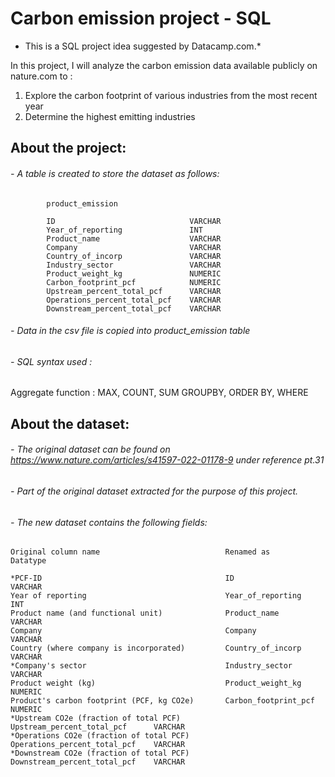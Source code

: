 # Carbon emission project - SQL
* This is a SQL project idea suggested by Datacamp.com.*

In this project, I will analyze the carbon emission data available publicly on nature.com to :
1. Explore the carbon footprint of various industries from the most recent year 
2. Determine the highest emitting industries

## About the project:

###### - A table is created to store the dataset as follows:

```
        product_emission

        ID                              VARCHAR
        Year_of_reporting               INT
        Product_name                    VARCHAR 
        Company                         VARCHAR
        Country_of_incorp               VARCHAR
        Industry_sector                 VARCHAR
        Product_weight_kg               NUMERIC 
        Carbon_footprint_pcf            NUMERIC
        Upstream_percent_total_pcf      VARCHAR
        Operations_percent_total_pcf    VARCHAR
        Downstream_percent_total_pcf    VARCHAR
```

###### -   Data in the csv file is copied into product_emission table

###### - SQL syntax used :
  Aggregate function : MAX, COUNT, SUM
  GROUPBY, ORDER BY, WHERE

## About the dataset:

###### - The original dataset can be found on https://www.nature.com/articles/s41597-022-01178-9 under reference pt.31
###### - Part of the original dataset extracted for the purpose of this project. 
###### - The new dataset contains the following fields:

```
Original column name                            Renamed as                      Datatype

*PCF-ID                                         ID                              VARCHAR
Year of reporting                               Year_of_reporting               INT
Product name (and functional unit)              Product_name                    VARCHAR
Company                                         Company                         VARCHAR
Country (where company is incorporated)         Country_of_incorp               VARCHAR
*Company's sector                               Industry_sector                 VARCHAR
Product weight (kg)                             Product_weight_kg               NUMERIC 
Product's carbon footprint (PCF, kg CO2e)       Carbon_footprint_pcf            NUMERIC
*Upstream CO2e (fraction of total PCF)          Upstream_percent_total_pcf      VARCHAR
*Operations CO2e (fraction of total PCF)        Operations_percent_total_pcf    VARCHAR
*Downstream CO2e (fraction of total PCF)        Downstream_percent_total_pcf    VARCHAR
```
